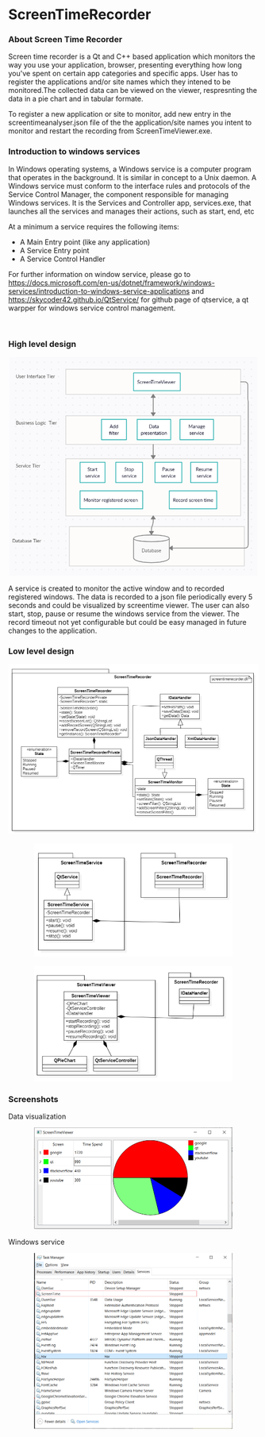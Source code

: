 # ScreenTimeRecorder
<h3> About Screen Time Recorder </h3>
Screen time recorder is a Qt and C++ based application which monitors the way you use your application, browser, presenting everything how long you've spent on certain app categories and specific apps. User has to register the applications and/or site names which they intened to be monitored.The collected data can be viewed on the viewer, respresnting the data in a pie chart and in tabular formate.

To register a new application or site to monitor, add new entry in the screentimeanalyser.json file of the the application/site names you intent to monitor and restart the recording from ScreenTimeViewer.exe.

<h3> Introduction to windows services</h3>
In Windows operating systems, a Windows service is a computer program that operates in the background. It is similar in concept to a Unix daemon. A Windows service must conform to the interface rules and protocols of the Service Control Manager, the component responsible for managing Windows services. It is the Services and Controller app, services.exe, that launches all the services and manages their actions, such as start, end, etc

At a minimum a service requires the following items:
- A Main Entry point (like any application)
- A Service Entry point
- A Service Control Handler

For further information on window service, please go to https://docs.microsoft.com/en-us/dotnet/framework/windows-services/introduction-to-windows-service-applications
and https://skycoder42.github.io/QtService/ for github page of qtservice, a qt warpper for windows service control management.

</br>
<h3> High level design </h3>
<div align="center">
    <img src="https://github.com/noumanyosuf/ScreenTimeRecorder/blob/main/HLD.PNG" width="500px"</img> 
</div>

A service is created to monitor the active window and to recorded registered windows. The data is recorded to a json file  periodically every 5 seconds and could be visualized by screentime viewer. The user can also start, stop, pause or resume the windows service from the viewer. The record timeout not yet configurable but could be easy managed in future changes to the application. 

<h3> Low level design </h3>
<div align="center">
    <img src="https://github.com/noumanyosuf/ScreenTimeRecorder/blob/main/ScreenTimeRecorder.PNG" width="600px"</img> 
</div>
</br>
<div align="center">
    <img src="https://github.com/noumanyosuf/ScreenTimeRecorder/blob/main/ScreenTimeService.PNG" width="400px"</img> 
</div>
</br>
<div align="center">
    <img src="https://github.com/noumanyosuf/ScreenTimeRecorder/blob/main/ScreenTimeViewer.PNG" width="400px"</img> 
</div>


<h3> Screenshots </h3>

Data visualization
<div align="center">
    <img src="https://github.com/noumanyosuf/ScreenTimeRecorder/blob/main/ScreenTime_Graph.PNG" width="400px"</img> 
</div>

Windows service
<div align="center">
    <img src="https://github.com/noumanyosuf/ScreenTimeRecorder/blob/main/ScreenTime_service.png" width="400px"</img> 
</div>




  
